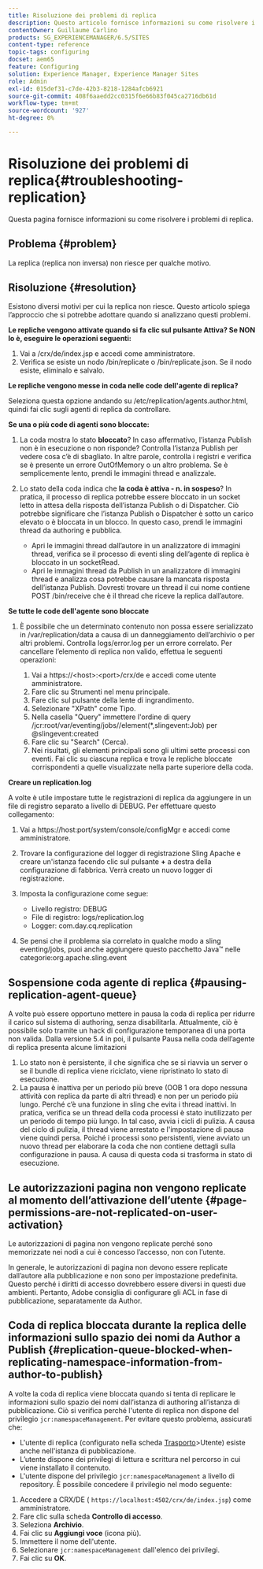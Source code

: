 ```yaml
---
title: Risoluzione dei problemi di replica
description: Questo articolo fornisce informazioni su come risolvere i problemi di replica.
contentOwner: Guillaume Carlino
products: SG_EXPERIENCEMANAGER/6.5/SITES
content-type: reference
topic-tags: configuring
docset: aem65
feature: Configuring
solution: Experience Manager, Experience Manager Sites
role: Admin
exl-id: 015def31-c7de-42b3-8218-1284afcb6921
source-git-commit: 408f6aaedd2cc0315f6e66b83f045ca2716db61d
workflow-type: tm+mt
source-wordcount: '927'
ht-degree: 0%

---
```


# Risoluzione dei problemi di replica{#troubleshooting-replication}

Questa pagina fornisce informazioni su come risolvere i problemi di replica.

## Problema {#problem}

La replica (replica non inversa) non riesce per qualche motivo.

## Risoluzione {#resolution}

Esistono diversi motivi per cui la replica non riesce. Questo articolo spiega l’approccio che si potrebbe adottare quando si analizzano questi problemi.

**Le repliche vengono attivate quando si fa clic sul pulsante Attiva? Se NON lo è, eseguire le operazioni seguenti:**

1. Vai a /crx/de/index.jsp e accedi come amministratore.
1. Verifica se esiste un nodo /bin/replicate o /bin/replicate.json. Se il nodo esiste, eliminalo e salvalo.

**Le repliche vengono messe in coda nelle code dell&#39;agente di replica?**

Seleziona questa opzione andando su /etc/replication/agents.author.html, quindi fai clic sugli agenti di replica da controllare.

**Se una o più code di agenti sono bloccate:**

1. La coda mostra lo stato **bloccato**? In caso affermativo, l’istanza Publish non è in esecuzione o non risponde? Controlla l’istanza Publish per vedere cosa c’è di sbagliato. In altre parole, controlla i registri e verifica se è presente un errore OutOfMemory o un altro problema. Se è semplicemente lento, prendi le immagini thread e analizzale.
1. Lo stato della coda indica che **la coda è attiva - n. in sospeso**? In pratica, il processo di replica potrebbe essere bloccato in un socket letto in attesa della risposta dell’istanza Publish o di Dispatcher. Ciò potrebbe significare che l’istanza Publish o Dispatcher è sotto un carico elevato o è bloccata in un blocco. In questo caso, prendi le immagini thread da authoring e pubblica.

   * Apri le immagini thread dall’autore in un analizzatore di immagini thread, verifica se il processo di eventi sling dell’agente di replica è bloccato in un socketRead.
   * Apri le immagini thread da Publish in un analizzatore di immagini thread e analizza cosa potrebbe causare la mancata risposta dell’istanza Publish. Dovresti trovare un thread il cui nome contiene POST /bin/receive che è il thread che riceve la replica dall’autore.

**Se tutte le code dell&#39;agente sono bloccate**

1. È possibile che un determinato contenuto non possa essere serializzato in /var/replication/data a causa di un danneggiamento dell’archivio o per altri problemi. Controlla logs/error.log per un errore correlato. Per cancellare l’elemento di replica non valido, effettua le seguenti operazioni:

   1. Vai a https://&lt;host>:&lt;port>/crx/de e accedi come utente amministratore.
   1. Fare clic su Strumenti nel menu principale.
   1. Fare clic sul pulsante della lente di ingrandimento.
   1. Selezionare &quot;XPath&quot; come Tipo.
   1. Nella casella &quot;Query&quot; immettere l&#39;ordine di query /jcr:root/var/eventing/jobs//element(&#42;,slingevent:Job) per @slingevent:created
   1. Fare clic su &quot;Search&quot; (Cerca).
   1. Nei risultati, gli elementi principali sono gli ultimi sette processi con eventi. Fai clic su ciascuna replica e trova le repliche bloccate corrispondenti a quelle visualizzate nella parte superiore della coda.

**Creare un replication.log**

A volte è utile impostare tutte le registrazioni di replica da aggiungere in un file di registro separato a livello di DEBUG. Per effettuare questo collegamento:

1. Vai a https://host:port/system/console/configMgr e accedi come amministratore.
1. Trovare la configurazione del logger di registrazione Sling Apache e creare un&#39;istanza facendo clic sul pulsante **+** a destra della configurazione di fabbrica. Verrà creato un nuovo logger di registrazione.
1. Imposta la configurazione come segue:

   * Livello registro: DEBUG
   * File di registro: logs/replication.log
   * Logger: com.day.cq.replication

1. Se pensi che il problema sia correlato in qualche modo a sling eventing/jobs, puoi anche aggiungere questo pacchetto Java™ nelle categorie:org.apache.sling.event

## Sospensione coda agente di replica  {#pausing-replication-agent-queue}

A volte può essere opportuno mettere in pausa la coda di replica per ridurre il carico sul sistema di authoring, senza disabilitarla. Attualmente, ciò è possibile solo tramite un hack di configurazione temporanea di una porta non valida. Dalla versione 5.4 in poi, il pulsante Pausa nella coda dell’agente di replica presenta alcune limitazioni

1. Lo stato non è persistente, il che significa che se si riavvia un server o se il bundle di replica viene riciclato, viene ripristinato lo stato di esecuzione.
1. La pausa è inattiva per un periodo più breve (OOB 1 ora dopo nessuna attività con replica da parte di altri thread) e non per un periodo più lungo. Perché c’è una funzione in sling che evita i thread inattivi. In pratica, verifica se un thread della coda processi è stato inutilizzato per un periodo di tempo più lungo. In tal caso, avvia i cicli di pulizia. A causa del ciclo di pulizia, il thread viene arrestato e l&#39;impostazione di pausa viene quindi persa. Poiché i processi sono persistenti, viene avviato un nuovo thread per elaborare la coda che non contiene dettagli sulla configurazione in pausa. A causa di questa coda si trasforma in stato di esecuzione.

## Le autorizzazioni pagina non vengono replicate al momento dell’attivazione dell’utente {#page-permissions-are-not-replicated-on-user-activation}

Le autorizzazioni di pagina non vengono replicate perché sono memorizzate nei nodi a cui è concesso l’accesso, non con l’utente.

In generale, le autorizzazioni di pagina non devono essere replicate dall’autore alla pubblicazione e non sono per impostazione predefinita. Questo perché i diritti di accesso dovrebbero essere diversi in questi due ambienti. Pertanto, Adobe consiglia di configurare gli ACL in fase di pubblicazione, separatamente da Author.

## Coda di replica bloccata durante la replica delle informazioni sullo spazio dei nomi da Author a Publish {#replication-queue-blocked-when-replicating-namespace-information-from-author-to-publish}

A volte la coda di replica viene bloccata quando si tenta di replicare le informazioni sullo spazio dei nomi dall’istanza di authoring all’istanza di pubblicazione. Ciò si verifica perché l&#39;utente di replica non dispone del privilegio `jcr:namespaceManagement`. Per evitare questo problema, assicurati che:

* L&#39;utente di replica (configurato nella scheda [Trasporto](/help/sites-deploying/replication.md#replication-agents-configuration-parameters)>Utente) esiste anche nell&#39;istanza di pubblicazione.
* L’utente dispone dei privilegi di lettura e scrittura nel percorso in cui viene installato il contenuto.
* L&#39;utente dispone del privilegio `jcr:namespaceManagement` a livello di repository. È possibile concedere il privilegio nel modo seguente:

1. Accedere a CRX/DE ( `https://localhost:4502/crx/de/index.jsp`) come amministratore.
1. Fare clic sulla scheda **Controllo di accesso**.
1. Seleziona **Archivio**.
1. Fai clic su **Aggiungi voce** (icona più).
1. Immettere il nome dell&#39;utente.
1. Selezionare `jcr:namespaceManagement` dall&#39;elenco dei privilegi.
1. Fai clic su **OK**.
